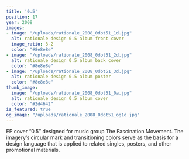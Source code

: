 ```yaml
---
title: '0.5'
position: 17
year: 2008
images:
- image: "/uploads/rationale_2008_0dot51_1d.jpg"
  alt: rationale design 0.5 album front cover
  image_ratio: 3-2
  color: "#8e8e8e"
- image: "/uploads/rationale_2008_0dot51_2d.jpg"
  alt: rationale design 0.5 album back cover
  color: "#8e8e8e"
- image: "/uploads/rationale_2008_0dot51_3d.jpg"
  alt: rationale design 0.5 album poster
  color: "#8e8e8e"
thumb_image:
  image: "/uploads/rationale_2008_0dot51_0a.jpg"
  alt: rationale design 0.5 album cover
  color: "#2d4642"
is_featured: true
og_image: "/uploads/rationale_2008_0dot51_og1d.jpg"
---
```


EP cover “0.5” designed for music group The Fascination Movement. The imagery’s circular mark and transitioning colors serve as the basis for a design language that is applied to related singles, posters, and other promotional materials.